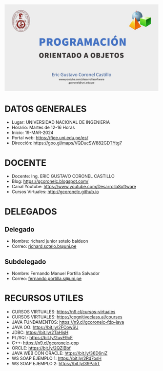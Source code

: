 ![PROGRAMACION ORIENTADO DE OBJETOS](https://github.com/gcoronelc/UNI-FIEE-2024-1-BMA15-Q/blob/main/img/JavaOO.jpg)

# DATOS GENERALES

- Lugar: UNIVERSIDAD NACIONAL DE INGENIERIA
- Horario: Martes de 12-16 Horas
- Inicio: 19-MAR-2024
- Portal web: https://fiee.uni.edu.pe/es/
- Dirección: https://goo.gl/maps/VQDucSW882GDTYtg7

# DOCENTE

- Docente: Ing. ERIC GUSTAVO CORONEL CASTILLO
- Blog: https://gcoronelc.blogspot.com/
- Canal Youtube: https://www.youtube.com/DesarrollaSoftware
- Cursos Virtuales: http://gcoronelc.github.io

# DELEGADOS

## Delegado

- Nombre: richard junior sotelo baldeon
- Correo: richard.sotelo.b@uni.pe

## Subdelegado

- Nombre: Fernando Manuel Portilla Salvador
- Correo: fernando.portilla.s@uni.pe

# RECURSOS UTILES

- CURSOS VIRTUALES: https://n9.cl/cursos-virtuales
- CURSOS VIRTUALES: https://cognitiveclass.ai/courses
- JAVA FUNDAMENTOS: https://n9.cl/gcoronelc-fdp-java
- JAVA OO: https://bit.ly/2FCowSU
- JDBC: https://bit.ly/2TaHisH
- PL/SQL: https://bit.ly/2uvE9cF
- C++: https://n9.cl/gcoronelc-cpp
- ORCLE: https://bit.ly/2QZIBbf
- JAVA WEB CON ORACLE: https://bit.ly/36D6njZ
- WS SOAP EJEMPLO 1: https://bit.ly/2Rd7osH
- WS SOAP EJEMPLO 2: https://bit.ly/39PalrT





